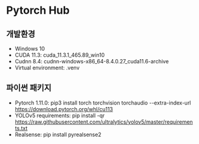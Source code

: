# Pytorch Hub
## 개발환경
- Windows 10
- CUDA 11.3: cuda_11.3.1_465.89_win10
- Cudnn 8.4: cudnn-windows-x86_64-8.4.0.27_cuda11.6-archive
- Virtual environment: .venv


## 파이썬 패키지
- Pytorch 1.11.0: pip3 install torch torchvision torchaudio --extra-index-url https://download.pytorch.org/whl/cu113
- YOLOv5 requirements: pip install -qr https://raw.githubusercontent.com/ultralytics/yolov5/master/requirements.txt
- Realsense: pip install pyrealsense2
